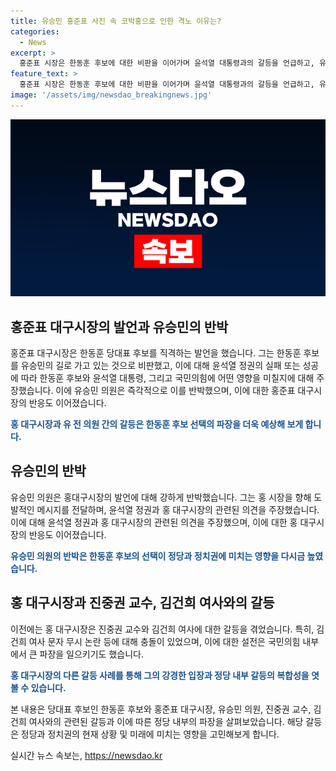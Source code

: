 ```yaml
---
title: 유승민 홍준표 사진 속 코박홍으로 인한 격노 이유는?
categories:
  - News
excerpt: >
  홍준표 시장은 한동훈 후보에 대한 비판을 이어가며 윤석열 대통령과의 갈등을 언급하고, 유승민 전 의원과의 공방을 펼치고 있습니다. 또한, 홍 시장은 윤석열 대통령을 향한 도발적인 태도를 보였고, 유 전 의원은 홍 시장을 기회주의자로 비판하며 그의 도발적인 행동을 비난했습니다. 또한, 홍 시장은 김건희 여사 문자 무시 논란으로 진중권 교수와 충돌하며 논란을 빚고 있습니다.
feature_text: >
  홍준표 시장은 한동훈 후보에 대한 비판을 이어가며 윤석열 대통령과의 갈등을 언급하고, 유승민 전 의원과의 공방을 펼치고 있습니다. 또한, 홍 시장은 윤석열 대통령을 향한 도발적인 태도를 보였고, 유 전 의원은 홍 시장을 기회주의자로 비판하며 그의 도발적인 행동을 비난했습니다. 또한, 홍 시장은 김건희 여사 문자 무시 논란으로 진중권 교수와 충돌하며 논란을 빚고 있습니다.
image: '/assets/img/newsdao_breakingnews.jpg'
---
```


<p><img src="/assets/img/newsdao_breakingnews.jpg" alt="ontimetimes 속보" /></p>

<h2 data-ke-size="size26">홍준표 대구시장의 발언과 유승민의 반박</h2>

<p>홍준표 대구시장은 한동훈 당대표 후보를 직격하는 발언을 했습니다. 그는 한동훈 후보를 유승민의 길로 가고 있는 것으로 비판했고, 이에 대해 윤석열 정권의 실패 또는 성공에 따라 한동훈 후보와 윤석열 대통령, 그리고 국민의힘에 어떤 영향을 미칠지에 대해 주장했습니다. 이에 유승민 의원은 즉각적으로 이를 반박했으며, 이에 대한 홍준표 대구시장의 반응도 이어졌습니다.</p>

<p data-ke-size="size16"><b><span style="color: #1a5490;">홍 대구시장과 유 전 의원 간의 갈등은 한동훈 후보 선택의 파장을 더욱 예상해 보게 합니다.</span></b></p>

<h2 data-ke-size="size26">유승민의 반박</h2>

<p>유승민 의원은 홍대구시장의 발언에 대해 강하게 반박했습니다. 그는 홍 시장을 향해 도발적인 메시지를 전달하며, 윤석열 정권과 홍 대구시장의 관련된 의견을 주장했습니다. 이에 대해 윤석열 정권과 홍 대구시장의 관련된 의견을 주장했으며, 이에 대한 홍 대구시장의 반응도 이어졌습니다.</p>

<p data-ke-size="size16"><b><span style="color: #1a5490;">유승민 의원의 반박은 한동훈 후보의 선택이 정당과 정치권에 미치는 영향을 다시금 높였습니다.</span></b></p>

<h2 data-ke-size="size26">홍 대구시장과 진중권 교수, 김건희 여사와의 갈등</h2>

<p>이전에는 홍 대구시장은 진중권 교수와 김건희 여사에 대한 갈등을 겪었습니다. 특히, 김건희 여사 문자 무시 논란 등에 대해 충돌이 있었으며, 이에 대한 설전은 국민의힘 내부에서 큰 파장을 일으키기도 했습니다.</p>

<p data-ke-size="size16"><b><span style="color: #1a5490;">홍 대구시장의 다른 갈등 사례를 통해 그의 강경한 입장과 정당 내부 갈등의 복합성을 엿볼 수 있습니다.</span></b></p>

<p>본 내용은 당대표 후보인 한동훈 후보와 홍준표 대구시장, 유승민 의원, 진중권 교수, 김건희 여사와의 관련된 갈등과 이에 따른 정당 내부의 파장을 살펴보았습니다. 해당 갈등은 정당과 정치권의 현재 상황 및 미래에 미치는 영향을 고민해보게 합니다.</p>
실시간 뉴스 속보는, <a href="https://newsdao.kr" rel="dofollow">https://newsdao.kr</a>


